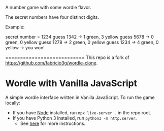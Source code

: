 A number game with some wordle flavor.

The secret numbers have four distinct digits.

Example: 

secret number = 1234
guess 1342 -> 1 green, 3 yellow
guess 5678 -> 0 green, 0 yellow
guess 1278 -> 2 green, 0 yellow
guess 1234 -> 4 green, 0 yellow -> you won!


===========================
This repo is a fork of <https://github.com/fabricio3g/wordle-clone>. 
# Wordle with Vanilla JavaScript

A simple wordle interface written in Vanilla JavaScript. To run the game locally:

* If you have [Node](https://nodejs.org/en/) installed, run `npx live-server .` in the repo root.
* If you have Python 3 installed, run `python3 -m http.server`.
  * See [here](https://developer.mozilla.org/en-US/docs/Learn/Common_questions/set_up_a_local_testing_server) for more instructions. 

 
